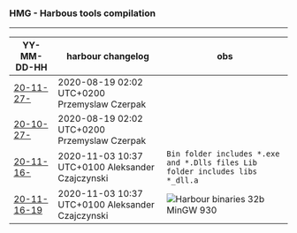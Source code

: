 ### HMG - Harbous tools compilation
---

YY-MM-DD-HH | harbour changelog | obs |
--- | --- | --- |
[20-11-27- ](https://github.com/asistex/hmg_tools_compilation/raw/main/hb32_mgw930_32b_2020_10_27.zip) | 2020-08-19 02:02 UTC+0200 Przemyslaw Czerpak |  |
[20-10-27- ](https://github.com/asistex/hmg_tools_compilation/raw/main/hb32_mgw930_32b_2020_10_27.zip) | 2020-08-19 02:02 UTC+0200 Przemyslaw Czerpak |  |
[20-11-16- ](https://github.com/asistex/hmg_tools_compilation/raw/main/hb32_mgw930_32b_2020_11_15.zip) | 2020-11-03 10:37 UTC+0100 Aleksander Czajczynski | `Bin folder includes *.exe and *.Dlls files Lib folder includes libs *_dll.a` |
[20-11-16-19 ](https://github.com/asistex/hmg_tools_compilation/raw/main/hb32_mgw930_32b_20201116-19.zip) | 2020-11-03 10:37 UTC+0100 Aleksander Czajczynski | ![Harbour binaries 32b MinGW 930](https://github.com/asistex/hmg_tools_compilation/workflows/Harbour%20binaries%2032b%20MinGW%20930/badge.svg) |




